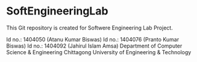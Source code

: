 # SoftEngineeringLab
This Git repository is created for Softwere Engineering Lab Project. 


Id no.: 1404050 (Atanu Kumar Biswas)
Id no.: 1404076 (Pranto Kumar Biswas)
Id no.: 1404092 (Jahirul Islam Amsa)
Department of Computer Science & Engineering
Chittagong University of Engineering & Technology

